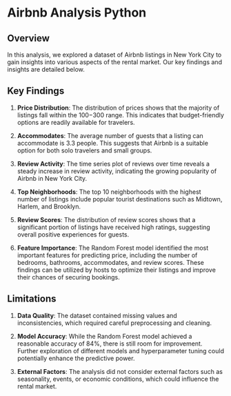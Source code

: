 # Airbnb Analysis Python

## Overview

In this analysis, we explored a dataset of Airbnb listings in New York City to gain insights into various aspects of the rental market. Our key findings and insights are detailed below.

## Key Findings

1. **Price Distribution**: The distribution of prices shows that the majority of listings fall within the $100-$300 range. This indicates that budget-friendly options are readily available for travelers.

2. **Accommodates**: The average number of guests that a listing can accommodate is 3.3 people. This suggests that Airbnb is a suitable option for both solo travelers and small groups.

3. **Review Activity**: The time series plot of reviews over time reveals a steady increase in review activity, indicating the growing popularity of Airbnb in New York City.

4. **Top Neighborhoods**: The top 10 neighborhoods with the highest number of listings include popular tourist destinations such as Midtown, Harlem, and Brooklyn.

5. **Review Scores**: The distribution of review scores shows that a significant portion of listings have received high ratings, suggesting overall positive experiences for guests.

6. **Feature Importance**: The Random Forest model identified the most important features for predicting price, including the number of bedrooms, bathrooms, accommodates, and review scores. These findings can be utilized by hosts to optimize their listings and improve their chances of securing bookings.

## Limitations

1. **Data Quality**: The dataset contained missing values and inconsistencies, which required careful preprocessing and cleaning.

2. **Model Accuracy**: While the Random Forest model achieved a reasonable accuracy of 84%, there is still room for improvement. Further exploration of different models and hyperparameter tuning could potentially enhance the predictive power.

3. **External Factors**: The analysis did not consider external factors such as seasonality, events, or economic conditions, which could influence the rental market.
